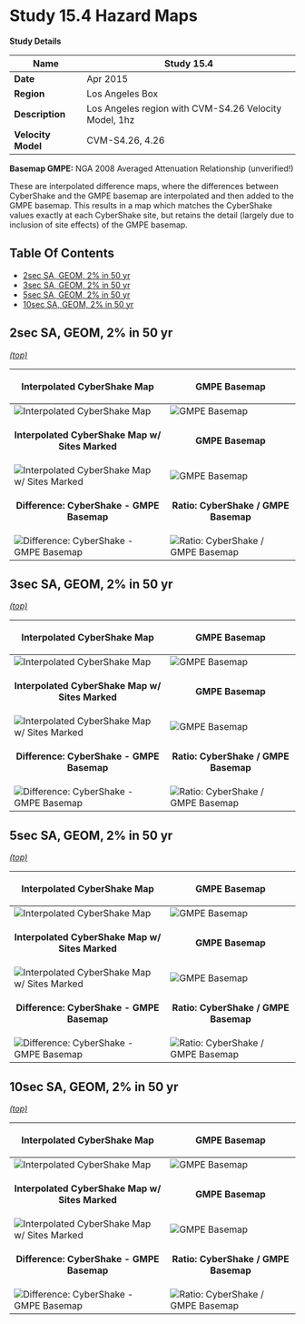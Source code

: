 # Study 15.4 Hazard Maps

**Study Details**

| **Name** | Study 15.4 |
|-----|-----|
| **Date** | Apr 2015 |
| **Region** | Los Angeles Box |
| **Description** | Los Angeles region with CVM-S4.26 Velocity Model, 1hz |
| **Velocity Model** | CVM-S4.26, 4.26 |

**Basemap GMPE:** NGA 2008 Averaged Attenuation Relationship (unverified!)

These are interpolated difference maps, where the differences between CyberShake and the GMPE basemap are interpolated and then added to the GMPE basemap. This results in a map which matches the CyberShake values exactly at each CyberShake site, but retains the detail (largely due to inclusion of site effects) of the GMPE basemap.
## Table Of Contents
* [2sec SA, GEOM, 2% in 50 yr](#2sec-sa-geom-2-in-50-yr)
* [3sec SA, GEOM, 2% in 50 yr](#3sec-sa-geom-2-in-50-yr)
* [5sec SA, GEOM, 2% in 50 yr](#5sec-sa-geom-2-in-50-yr)
* [10sec SA, GEOM, 2% in 50 yr](#10sec-sa-geom-2-in-50-yr)
## 2sec SA, GEOM, 2% in 50 yr
*[(top)](#table-of-contents)*

| <p align="center">**Interpolated CyberShake Map**</p> | <p align="center">**GMPE Basemap**</p> |
|-----|-----|
| ![Interpolated CyberShake Map](resources/map_2s_GEOM_2in50_interpolated.png) | ![GMPE Basemap](resources/map_2s_GEOM_2in50_basemap.png) |
| <p align="center">**Interpolated CyberShake Map w/ Sites Marked**</p> | <p align="center">**GMPE Basemap**</p> |
| ![Interpolated CyberShake Map w/ Sites Marked](resources/map_2s_GEOM_2in50_interpolated_marks.png) | ![GMPE Basemap](resources/map_2s_GEOM_2in50_basemap.png) |
| <p align="center">**Difference: CyberShake - GMPE Basemap**</p> | <p align="center">**Ratio: CyberShake / GMPE Basemap**</p> |
| ![Difference: CyberShake - GMPE Basemap](resources/map_2s_GEOM_2in50_diff.png) | ![Ratio: CyberShake / GMPE Basemap](resources/map_2s_GEOM_2in50_ratio.png) |

## 3sec SA, GEOM, 2% in 50 yr
*[(top)](#table-of-contents)*

| <p align="center">**Interpolated CyberShake Map**</p> | <p align="center">**GMPE Basemap**</p> |
|-----|-----|
| ![Interpolated CyberShake Map](resources/map_3s_GEOM_2in50_interpolated.png) | ![GMPE Basemap](resources/map_3s_GEOM_2in50_basemap.png) |
| <p align="center">**Interpolated CyberShake Map w/ Sites Marked**</p> | <p align="center">**GMPE Basemap**</p> |
| ![Interpolated CyberShake Map w/ Sites Marked](resources/map_3s_GEOM_2in50_interpolated_marks.png) | ![GMPE Basemap](resources/map_3s_GEOM_2in50_basemap.png) |
| <p align="center">**Difference: CyberShake - GMPE Basemap**</p> | <p align="center">**Ratio: CyberShake / GMPE Basemap**</p> |
| ![Difference: CyberShake - GMPE Basemap](resources/map_3s_GEOM_2in50_diff.png) | ![Ratio: CyberShake / GMPE Basemap](resources/map_3s_GEOM_2in50_ratio.png) |

## 5sec SA, GEOM, 2% in 50 yr
*[(top)](#table-of-contents)*

| <p align="center">**Interpolated CyberShake Map**</p> | <p align="center">**GMPE Basemap**</p> |
|-----|-----|
| ![Interpolated CyberShake Map](resources/map_5s_GEOM_2in50_interpolated.png) | ![GMPE Basemap](resources/map_5s_GEOM_2in50_basemap.png) |
| <p align="center">**Interpolated CyberShake Map w/ Sites Marked**</p> | <p align="center">**GMPE Basemap**</p> |
| ![Interpolated CyberShake Map w/ Sites Marked](resources/map_5s_GEOM_2in50_interpolated_marks.png) | ![GMPE Basemap](resources/map_5s_GEOM_2in50_basemap.png) |
| <p align="center">**Difference: CyberShake - GMPE Basemap**</p> | <p align="center">**Ratio: CyberShake / GMPE Basemap**</p> |
| ![Difference: CyberShake - GMPE Basemap](resources/map_5s_GEOM_2in50_diff.png) | ![Ratio: CyberShake / GMPE Basemap](resources/map_5s_GEOM_2in50_ratio.png) |

## 10sec SA, GEOM, 2% in 50 yr
*[(top)](#table-of-contents)*

| <p align="center">**Interpolated CyberShake Map**</p> | <p align="center">**GMPE Basemap**</p> |
|-----|-----|
| ![Interpolated CyberShake Map](resources/map_10s_GEOM_2in50_interpolated.png) | ![GMPE Basemap](resources/map_10s_GEOM_2in50_basemap.png) |
| <p align="center">**Interpolated CyberShake Map w/ Sites Marked**</p> | <p align="center">**GMPE Basemap**</p> |
| ![Interpolated CyberShake Map w/ Sites Marked](resources/map_10s_GEOM_2in50_interpolated_marks.png) | ![GMPE Basemap](resources/map_10s_GEOM_2in50_basemap.png) |
| <p align="center">**Difference: CyberShake - GMPE Basemap**</p> | <p align="center">**Ratio: CyberShake / GMPE Basemap**</p> |
| ![Difference: CyberShake - GMPE Basemap](resources/map_10s_GEOM_2in50_diff.png) | ![Ratio: CyberShake / GMPE Basemap](resources/map_10s_GEOM_2in50_ratio.png) |

